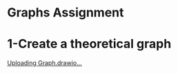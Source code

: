 # Graphs Assignment 
# 1-Create a theoretical graph


[Uploading Graph.drawio…]()<mxfile host="app.diagrams.net" agent="Mozilla/5.0 (Macintosh; Intel Mac OS X 10_15_7) AppleWebKit/605.1.15 (KHTML, like Gecko) Version/18.3.1 Safari/605.1.15" version="26.2.15">
  <diagram name="Page-1" id="Qs-5VZ7B45swoUMpS8LM">
    <mxGraphModel dx="946" dy="652" grid="1" gridSize="10" guides="1" tooltips="1" connect="1" arrows="1" fold="1" page="1" pageScale="1" pageWidth="850" pageHeight="1100" math="0" shadow="0">
      <root>
        <mxCell id="0" />
        <mxCell id="1" parent="0" />
        <mxCell id="uVTEomXX6MVbBUaPNqIq-1" value="A" style="strokeWidth=2;html=1;shape=mxgraph.flowchart.start_2;whiteSpace=wrap;" vertex="1" parent="1">
          <mxGeometry x="280" y="80" width="60" height="60" as="geometry" />
        </mxCell>
        <mxCell id="uVTEomXX6MVbBUaPNqIq-3" value="" style="line;strokeWidth=2;html=1;" vertex="1" parent="1">
          <mxGeometry x="350" y="105" width="120" height="10" as="geometry" />
        </mxCell>
        <mxCell id="uVTEomXX6MVbBUaPNqIq-4" value="E" style="strokeWidth=2;html=1;shape=mxgraph.flowchart.start_2;whiteSpace=wrap;" vertex="1" parent="1">
          <mxGeometry x="190" y="220" width="60" height="60" as="geometry" />
        </mxCell>
        <mxCell id="uVTEomXX6MVbBUaPNqIq-5" value="D" style="strokeWidth=2;html=1;shape=mxgraph.flowchart.start_2;whiteSpace=wrap;" vertex="1" parent="1">
          <mxGeometry x="390" y="330" width="60" height="60" as="geometry" />
        </mxCell>
        <mxCell id="uVTEomXX6MVbBUaPNqIq-7" value="B" style="strokeWidth=2;html=1;shape=mxgraph.flowchart.start_2;whiteSpace=wrap;" vertex="1" parent="1">
          <mxGeometry x="480" y="80" width="60" height="60" as="geometry" />
        </mxCell>
        <mxCell id="uVTEomXX6MVbBUaPNqIq-9" value="" style="line;strokeWidth=2;html=1;rotation=45;" vertex="1" parent="1">
          <mxGeometry x="520" y="160" width="110" height="10" as="geometry" />
        </mxCell>
        <mxCell id="uVTEomXX6MVbBUaPNqIq-10" value="C" style="strokeWidth=2;html=1;shape=mxgraph.flowchart.start_2;whiteSpace=wrap;" vertex="1" parent="1">
          <mxGeometry x="600" y="210" width="60" height="60" as="geometry" />
        </mxCell>
        <mxCell id="uVTEomXX6MVbBUaPNqIq-11" value="" style="line;strokeWidth=2;html=1;rotation=-206;" vertex="1" parent="1">
          <mxGeometry x="450" y="313.15" width="170" height="10" as="geometry" />
        </mxCell>
        <mxCell id="uVTEomXX6MVbBUaPNqIq-13" value="" style="line;strokeWidth=2;html=1;rotation=45;" vertex="1" parent="1">
          <mxGeometry x="530" y="170" width="110" height="10" as="geometry" />
        </mxCell>
        <mxCell id="uVTEomXX6MVbBUaPNqIq-14" value="" style="line;strokeWidth=2;html=1;rotation=30;" vertex="1" parent="1">
          <mxGeometry x="240.4" y="317.67" width="148.59" height="10" as="geometry" />
        </mxCell>
        <mxCell id="uVTEomXX6MVbBUaPNqIq-15" value="" style="line;strokeWidth=2;html=1;rotation=-58;" vertex="1" parent="1">
          <mxGeometry x="230.38" y="179" width="69.07" height="10" as="geometry" />
        </mxCell>
      </root>
    </mxGraphModel>
  </diagram>
</mxfile>

